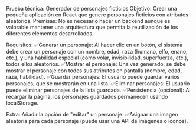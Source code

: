 Prueba técnica: Generador de personajes ficticios
Objetivo:
Crear una pequeña aplicación en React que genere personajes ficticios con atributos aleatorios.
Premisas:
No es necesario hacer un backend aunque es valorable mantener una arquitectura que permita la reutilización de los diferentes elementos desarrollados.

Requisitos:
✅Generar un personaje: Al hacer clic en un botón, el sistema debe crear un personaje con un nombre, edad, raza (humano, elfo, enano, etc.), y una habilidad especial (como volar, invisibilidad, superfuerza, etc.), todos ellos aleatorios.
✅Mostrar el personaje: Una vez generado, se debe mostrar el personaje con todos sus atributos en pantalla (nombre, edad, raza, habilidad).
✅Guardar personajes: El usuario puede guardar varios personajes, que se mostrarán en una lista.
✅Eliminar personajes: El usuario puede eliminar personajes de la lista guardada.
✅Persistencia (opcional): Al recargar la página, los personajes guardados permanecen usando localStorage.

Extra:
Añadir la opción de "editar" un personaje.
✅Asignar una imagen aleatoria para cada personaje (puede usar una API de imágenes o iconos).
